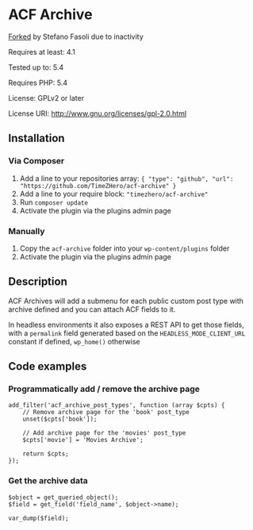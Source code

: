 # ACF Archive

[Forked](https://wordpress.org/plugins/acf-archive/) by Stefano Fasoli due to inactivity

Requires at least: 4.1

Tested up to: 5.4

Requires PHP: 5.4

License: GPLv2 or later

License URI: http://www.gnu.org/licenses/gpl-2.0.html

## Installation

### Via Composer

1. Add a line to your repositories array: `{ "type": "github", "url": "https://github.com/TimeZHero/acf-archive" }`
2. Add a line to your require block: `"timezhero/acf-archive"`
3. Run `composer update`
4. Activate the plugin via the plugins admin page

### Manually

1. Copy the `acf-archive` folder into your `wp-content/plugins` folder
2. Activate the plugin via the plugins admin page

## Description

ACF Archives will add a submenu for each public custom post type with archive defined
and you can attach ACF fields to it.

In headless environments it also exposes a REST API to get those fields, with a `permalink` field generated based on the `HEADLESS_MODE_CLIENT_URL` constant if defined, `wp_home()` otherwise

## Code examples

### Programmatically add / remove the archive page

```
add_filter('acf_archive_post_types', function (array $cpts) {
	// Remove archive page for the 'book' post_type
	unset($cpts['book']);

	// Add archive page for the 'movies' post_type
	$cpts['movie'] = 'Movies Archive';

	return $cpts;
});
```

### Get the archive data

```
$object = get_queried_object();
$field = get_field('field_name', $object->name);

var_dump($field);
```
